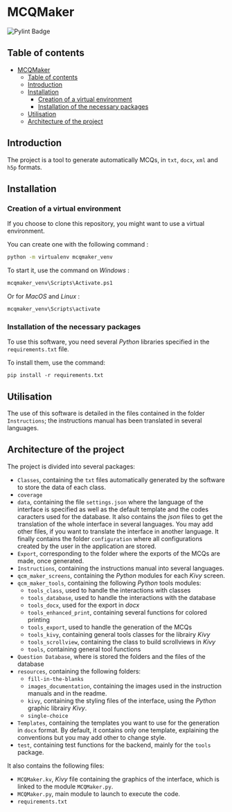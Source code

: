 <!-- 
export_on_save:
    puppeteer: ["pdf"]
-->
# MCQMaker

![Pylint Badge](https://github.com/PaulCreusy/mcqmaker/actions/workflows/pylint.yml/badge.svg)

## Table of contents

- [MCQMaker](#mcqmaker)
  - [Table of contents](#table-of-contents)
  - [Introduction](#introduction)
  - [Installation](#installation)
    - [Creation of a virtual environment](#creation-of-a-virtual-environment)
    - [Installation of the necessary packages](#installation-of-the-necessary-packages)
  - [Utilisation](#utilisation)
  - [Architecture of the project](#architecture-of-the-project)


## Introduction

The project is a tool to generate automatically MCQs, in `txt`, `docx`, `xml` and `h5p` formats.

## Installation

### Creation of a virtual environment

If you choose to clone this repository, you might want to use a virtual environment.

You can create one with the following command :

```bash
python -m virtualenv mcqmaker_venv
```

To start it, use the command on *Windows* : 

```bash
mcqmaker_venv\Scripts\Activate.ps1
```

Or for *MacOS* and *Linux* :

```bash
mcqmaker_venv\Scripts\activate
```

### Installation of the necessary packages

To use this software, you need several *Python* libraries specified in the `requirements.txt` file.

To install them, use the command:

```
pip install -r requirements.txt
```

## Utilisation

The use of this software is detailed in the files contained in the folder `Instructions`; the instructions manual has been translated in several languages.

## Architecture of the project

The project is divided into several packages:
- `Classes`, containing the `txt` files automatically generated by the software to store the data of each class.
- `coverage`
- `data`, containing the file `settings.json` where the language of the interface is specified as well as the default template and the codes caracters used for the database. It also contains the *json* files to get the translation of the whole interface in several languages. You may add other files, if you want to translate the interface in another language. It finally contains the folder `configuration` where all configurations created by the user in the application are stored.
- `Export`, corresponding to the folder where the exports of the MCQs are made, once generated.
- `Instructions`, containing the instructions manual into several languages.
- `qcm_maker_screens`, containing the *Python* modules for each *Kivy* screen. 
- `qcm_maker_tools`, containing the following *Python* tools modules:
  - `tools_class`, used to handle the interactions with classes
  - `tools_database`, used to handle the interactions with the database
  - `tools_docx`, used for the export in *docx*
  - `tools_enhanced_print`, containing several functions for colored printing
  - `tools_export`, used to handle the generation of the MCQs
  - `tools_kivy`, containing general tools classes for the librairy *Kivy*
  - `tools_scrollview`, containing the class to build scrollviews in *Kivy*
  - `tools`, containing general tool functions
- `Question Database`, where is stored the folders and the files of the database
- `resources`, containing the following folders:
  - `fill-in-the-blanks`
  - `images_documentation`, containing the images used in the instruction manuals and in the readme.
  - `kivy`, containing the styling files of the interface, using the *Python* graphic librairy *Kivy*.
  - `single-choice`
- `Templates`, containing the templates you want to use for the generation in `docx` format. By default, it contains only one template, explaining the conventions but you may add other to change style.
- `test`, containing test functions for the backend, mainly for the `tools` package.

It also contains the following files:
- `MCQMaker.kv`, *Kivy* file containing the graphics of the interface, which is linked to the module `MCQMaker.py`.
- `MCQMaker.py`, main module to launch to execute the code.
- `requirements.txt`
